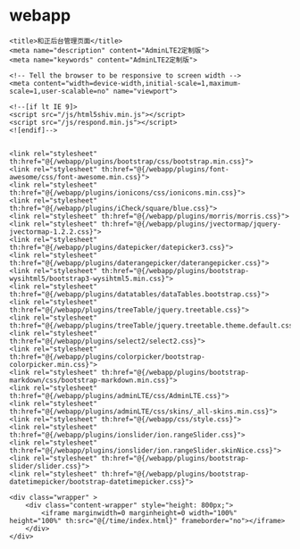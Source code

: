 # webapp
<!DOCTYPE html>
<html xmlns:th="http://www.thymeleaf.org">

<head>
    <!-- 页面meta -->
    <meta charset="utf-8">
    <meta http-equiv="X-UA-Compatible" content="IE=edge">


    <title>和正后台管理页面</title>
    <meta name="description" content="AdminLTE2定制版">
    <meta name="keywords" content="AdminLTE2定制版">

    <!-- Tell the browser to be responsive to screen width -->
    <meta content="width=device-width,initial-scale=1,maximum-scale=1,user-scalable=no" name="viewport">

    <!--[if lt IE 9]>
    <script src="/js/html5shiv.min.js"></script>
    <script src="/js/respond.min.js"></script>
    <![endif]-->


    <link rel="stylesheet" th:href="@{/webapp/plugins/bootstrap/css/bootstrap.min.css}">
    <link rel="stylesheet" th:href="@{/webapp/plugins/font-awesome/css/font-awesome.min.css}">
    <link rel="stylesheet" th:href="@{/webapp/plugins/ionicons/css/ionicons.min.css}">
    <link rel="stylesheet" th:href="@{/webapp/plugins/iCheck/square/blue.css}">
    <link rel="stylesheet" th:href="@{/webapp/plugins/morris/morris.css}">
    <link rel="stylesheet" th:href="@{/webapp/plugins/jvectormap/jquery-jvectormap-1.2.2.css}">
    <link rel="stylesheet" th:href="@{/webapp/plugins/datepicker/datepicker3.css}">
    <link rel="stylesheet" th:href="@{/webapp/plugins/daterangepicker/daterangepicker.css}">
    <link rel="stylesheet" th:href="@{/webapp/plugins/bootstrap-wysihtml5/bootstrap3-wysihtml5.min.css}">
    <link rel="stylesheet" th:href="@{/webapp/plugins/datatables/dataTables.bootstrap.css}">
    <link rel="stylesheet" th:href="@{/webapp/plugins/treeTable/jquery.treetable.css}">
    <link rel="stylesheet" th:href="@{/webapp/plugins/treeTable/jquery.treetable.theme.default.css}">
    <link rel="stylesheet" th:href="@{/webapp/plugins/select2/select2.css}">
    <link rel="stylesheet" th:href="@{/webapp/plugins/colorpicker/bootstrap-colorpicker.min.css}">
    <link rel="stylesheet" th:href="@{/webapp/plugins/bootstrap-markdown/css/bootstrap-markdown.min.css}">
    <link rel="stylesheet" th:href="@{/webapp/plugins/adminLTE/css/AdminLTE.css}">
    <link rel="stylesheet" th:href="@{/webapp/plugins/adminLTE/css/skins/_all-skins.min.css}">
    <link rel="stylesheet" th:href="@{/webapp/css/style.css}">
    <link rel="stylesheet" th:href="@{/webapp/plugins/ionslider/ion.rangeSlider.css}">
    <link rel="stylesheet" th:href="@{/webapp/plugins/ionslider/ion.rangeSlider.skinNice.css}">
    <link rel="stylesheet" th:href="@{/webapp/plugins/bootstrap-slider/slider.css}">
    <link rel="stylesheet" th:href="@{/webapp/plugins/bootstrap-datetimepicker/bootstrap-datetimepicker.css}">


</head>

<body class="hold-transition skin-purple sidebar-mini">

    <div class="wrapper" >
        <div class="content-wrapper" style="height: 800px;">
            <iframe marginwidth=0 marginheight=0 width="100%" height="100%" th:src="@{/time/index.html}" frameborder="no"></iframe>
        </div>
    </div>


<script th:src="@{/webapp/plugins/jQuery/jquery-2.2.3.min.js}"></script>
<script th:src="@{/webapp/plugins/jQueryUI/jquery-ui.min.js}"></script>
<script>
    $.widget.bridge('uibutton', $.ui.button);
</script>
<script th:src="@{/webapp/plugins/bootstrap/js/bootstrap.min.js}"></script>
<script th:src="@{/webapp/plugins/raphael/raphael-min.js}"></script>
<script th:src="@{/webapp/plugins/morris/morris.min.js}"></script>
<script th:src="@{/webapp/plugins/sparkline/jquery.sparkline.min.js}"></script>
<script th:src="@{/webapp/plugins/jvectormap/jquery-jvectormap-1.2.2.min.js}"></script>
<script th:src="@{/webapp/plugins/jvectormap/jquery-jvectormap-world-mill-en.js}"></script>
<script th:src="@{/webapp/plugins/knob/jquery.knob.js}"></script>
<script th:src="@{/webapp/plugins/daterangepicker/moment.min.js}"></script>
<script th:src="@{/webapp/plugins/daterangepicker/daterangepicker.js}"></script>
<script th:src="@{/webapp/plugins/daterangepicker/daterangepicker.zh-CN.js}"></script>
<script th:src="@{/webapp/plugins/datepicker/bootstrap-datepicker.js}"></script>
<script th:src="@{/webapp/plugins/datepicker/locales/bootstrap-datepicker.zh-CN.js}"></script>
<script th:src="@{/webapp/plugins/bootstrap-wysihtml5/bootstrap3-wysihtml5.all.min.js}"></script>
<script th:src="@{/webapp/plugins/slimScroll/jquery.slimscroll.min.js}"></script>
<script th:src="@{/webapp/plugins/fastclick/fastclick.js}"></script>
<script th:src="@{/webapp/plugins/iCheck/icheck.min.js}"></script>
<script th:src="@{/webapp/plugins/adminLTE/js/app.min.js}"></script>
<script th:src="@{/webapp/plugins/treeTable/jquery.treetable.js}"></script>
<script th:src="@{/webapp/plugins/select2/select2.full.min.js}"></script>
<script th:src="@{/webapp/plugins/colorpicker/bootstrap-colorpicker.min.js}"></script>
<script th:src="@{/webapp/plugins/input-mask/jquery.inputmask.js}"></script>
<script th:src="@{/webapp/plugins/input-mask/jquery.inputmask.date.extensions.js}"></script>
<script th:src="@{/webapp/plugins/input-mask/jquery.inputmask.extensions.js}"></script>
<script th:src="@{/webapp/plugins/datatables/jquery.dataTables.min.js}"></script>
<script th:src="@{/webapp/plugins/datatables/dataTables.bootstrap.min.js}"></script>
<script th:src="@{/webapp/plugins/chartjs/Chart.min.js}"></script>
<script th:src="@{/webapp/plugins/flot/jquery.flot.min.js}"></script>
<script th:src="@{/webapp/plugins/flot/jquery.flot.resize.min.js}"></script>
<script th:src="@{/webapp/plugins/flot/jquery.flot.pie.min.js}"></script>
<script th:src="@{/webapp/plugins/flot/jquery.flot.categories.min.js}"></script>
<script th:src="@{/webapp/plugins/ionslider/ion.rangeSlider.min.js}"></script>
<script th:src="@{/webapp/plugins/bootstrap-slider/bootstrap-slider.js}"></script>
<script th:src="@{/webapp/plugins/bootstrap-datetimepicker/bootstrap-datetimepicker.js}"></script>
<script th:src="@{/webapp/plugins/bootstrap-datetimepicker/locales/bootstrap-datetimepicker.zh-CN.js}"></script>
<script th:src="@{/hezheng/js/sweet.js}"></script>

</body>

</html>
